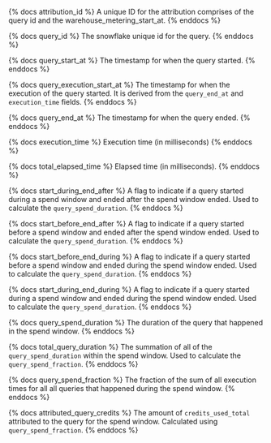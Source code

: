 {% docs attribution_id %}
A unique ID for the attribution comprises of the query id and the warehouse_metering_start_at.
{% enddocs %}

{% docs query_id %}
The snowflake unique id for the query.
{% enddocs %}

{% docs query_start_at %}
The timestamp for when the query started.
{% enddocs %}

{% docs query_execution_start_at %}
The timestamp for when the execution of the query started. It is derived from the `query_end_at` and `execution_time` fields.
{% enddocs %}

{% docs query_end_at %}
The timestamp for when the query ended.
{% enddocs %}

{% docs execution_time %}
Execution time (in milliseconds)
{% enddocs %}

{% docs total_elapsed_time %}
Elapsed time (in milliseconds).
{% enddocs %}

{% docs start_during_end_after %}
A flag to indicate if a query started during a spend window and ended after the spend window ended.  Used to calculate the `query_spend_duration`.
{% enddocs %}

{% docs start_before_end_after %}
A flag to indicate if a query started before a spend window and ended after the spend window ended.  Used to calculate the `query_spend_duration`.
{% enddocs %}

{% docs start_before_end_during %}
A flag to indicate if a query started before a spend window and ended during the spend window ended.  Used to calculate the `query_spend_duration`.
{% enddocs %}

{% docs start_during_end_during %}
A flag to indicate if a query started during a spend window and ended during the spend window ended.  Used to calculate the `query_spend_duration`.
{% enddocs %}

{% docs query_spend_duration %}
The duration of the query that happened in the spend window.
{% enddocs %}

{% docs total_query_duration %}
The summation of all of the `query_spend_duration` within the spend window.  Used to calculate the `query_spend_fraction`.
{% enddocs %}

{% docs query_spend_fraction %}
The fraction of the sum of all execution times for all all queries that happened during the spend window. 
{% enddocs %}

{% docs attributed_query_credits %}
The amount of `credits_used_total` attributed to the query for the spend window.  Calculated using `query_spend_fraction`.
{% enddocs %}